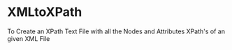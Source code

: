XMLtoXPath
==========

To Create an XPath Text File with all the Nodes and Attributes XPath's of an given XML File

